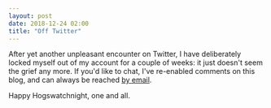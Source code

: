 ```yaml
---
layout: post
date: 2018-12-24 02:00
title: "Off Twitter"
---
```


After yet another unpleasant encounter on Twitter,
I have deliberately locked myself out of my account for a couple of weeks:
it just doesn't seem the grief any more.
If you'd like to chat,
I've re-enabled comments on this blog,
and can always be reached [by email](mailto:gvwilson@third-bit.com).

Happy Hogswatchnight, one and all.
